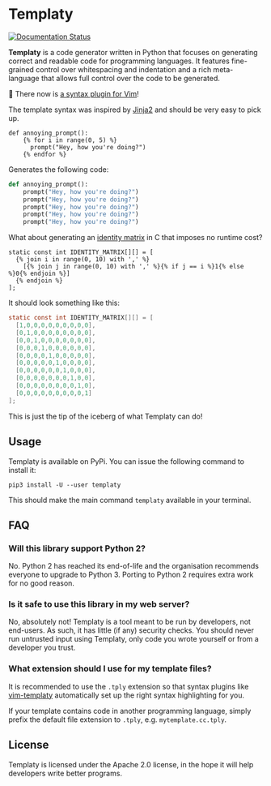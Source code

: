 Templaty
========

[![Documentation Status](https://readthedocs.org/projects/templaty/badge/?version=latest)](https://templaty.readthedocs.io/en/latest/?badge=latest)

**Templaty** is a code generator written in Python that focuses on generating
correct and readable code for programming languages. It features fine-grained
control over whitespacing and indentation and a rich meta-language that allows 
full control over the code to be generated.

🌈 There now is [a syntax plugin for Vim][2]!

The template syntax was inspired by [Jinja2][1] and should be very easy to pick
up.

```
def annoying_prompt():
    {% for i in range(0, 5) %}
      prompt("Hey, how you're doing?")
    {% endfor %}
```

Generates the following code:

```python
def annoying_prompt():
    prompt("Hey, how you're doing?")
    prompt("Hey, how you're doing?")
    prompt("Hey, how you're doing?")
    prompt("Hey, how you're doing?")
    prompt("Hey, how you're doing?")
```

What about generating an [identity matrix][3] in C that imposes no runtime cost?

```
static const int IDENTITY_MATRIX[][] = [
  {% join i in range(0, 10) with ',' %}
    [{% join j in range(0, 10) with ',' %}{% if j == i %}1{% else %}0{% endjoin %}]
  {% endjoin %}
];
```

It should look something like this:

```c
static const int IDENTITY_MATRIX[][] = [
  [1,0,0,0,0,0,0,0,0,0],
  [0,1,0,0,0,0,0,0,0,0],
  [0,0,1,0,0,0,0,0,0,0],
  [0,0,0,1,0,0,0,0,0,0],
  [0,0,0,0,1,0,0,0,0,0],
  [0,0,0,0,0,1,0,0,0,0],
  [0,0,0,0,0,0,1,0,0,0],
  [0,0,0,0,0,0,0,1,0,0],
  [0,0,0,0,0,0,0,0,1,0],
  [0,0,0,0,0,0,0,0,0,1]
];
```

This is just the tip of the iceberg of what Templaty can do!

## Usage

Templaty is available on PyPi. You can issue the following command to install it:

```
pip3 install -U --user templaty
```

This should make the main command `templaty` available in your terminal.

## FAQ

### Will this library support Python 2?

No. Python 2 has reached its end-of-life and the organisation recommends
everyone to upgrade to Python 3. Porting to Python 2 requires extra work
for no good reason.

### Is it safe to use this library in my web server?

No, absolutely not! Templaty is a tool meant to be run by developers, not
end-users. As such, it has little (if any) security checks. You should never
run untrusted input using Templaty, only code you wrote yourself or from a
developer you trust.

### What extension should I use for my template files?

It is recommended to use the `.tply` extension so that syntax plugins like 
[vim-templaty][2] automatically set up the right syntax highlighting for you.

If your template contains code in another programming language, simply prefix
the default file extension to `.tply`, e.g. `mytemplate.cc.tply`.

## License

Templaty is licensed under the Apache 2.0 license, in the hope it will help developers
write better programs.

[1]: https://jinja.palletsprojects.com/
[2]: https://github.com/samvv/vim-templaty
[3]: https://en.wikipedia.org/wiki/Identity_matrix
